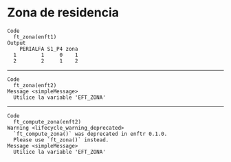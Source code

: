 # Zona de residencia

    Code
      ft_zona(enft1)
    Output
        PERIALFA S1_P4 zona
      1        1     0    1
      2        2     1    2

---

    Code
      ft_zona(enft2)
    Message <simpleMessage>
      Utilice la variable 'EFT_ZONA'

---

    Code
      ft_compute_zona(enft2)
    Warning <lifecycle_warning_deprecated>
      `ft_compute_zona()` was deprecated in enftr 0.1.0.
      Please use `ft_zona()` instead.
    Message <simpleMessage>
      Utilice la variable 'EFT_ZONA'

